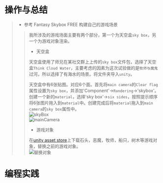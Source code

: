 # 操作与总结
>* 参考 Fantasy Skybox FREE 构建自己的游戏场景
>> 我所涉及的游戏场面主要有两个部分，第一个为天空盒`sky box`，另一个为游戏对象渲染。
>>* 天空盒
>>
>> 天空盒使用了师兄在某社交群上上传的`sky box`文件包，选择了天空盒`Think Cloud Water`，主要考虑的因素为这次试验做的是`牧师与魔鬼`过河，所以选择了有海水的场景。将文件夹导入`unity`。<br>
>>
>> 天空盒中有6张贴图。对应6个面。首先将`main camera`的`Clear flag`属性设置为`sky box`，并添加'Component'->`Randering`->'skybox'。<br>
>> 创建一个新的`material`，选择'sky box'->`six sides`，按照提示顺序将6张图片拖入到`material`中。创建完成后将`material`拖入到`main camera`的`sky box`属性中。<br>
![skyBox](http://imglf6.nosdn.127.net/img/S3F1ejdrdGNrNFVwaVBPZEJwSHVnakZsUWwrYldidFQ2SXpXMGlkOHJvS3ZiSk12UmtBYmNnPT0.png?imageView&thumbnail=500x0&quality=96&stripmeta=0 "skyBox")<br>
![mainCamera](http://imglf5.nosdn.127.net/img/S3F1ejdrdGNrNFVwaVBPZEJwSHVnbU92TlFoWkh4dC95K0JnTk9rcWFZeGpEUkVnZUZTVFN3PT0.png?imageView&thumbnail=500x0&quality=96&stripmeta=0 "mainCamera")<br>
>>* 游戏对象<br>
>>
>> 在[unity asset store](https://assetstore.unity.com/)上下载石头，恶魔，牧师，船只，树木等游戏对象，替换之前的游戏对象。<br>
![替换对象](http://imglf4.nosdn.127.net/img/S3F1ejdrdGNrNFVwaVBPZEJwSHVnalVDVThQVDBUdFZoNDUvT1B5SjViZkRxcVlQc05MMEx3PT0.png?imageView&thumbnail=500x0&quality=96&stripmeta=0 "替换对象")<br>
# 编程实践
